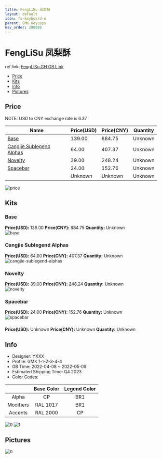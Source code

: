 ```yaml
---
title: FengLiSu 凤梨酥
layout: default
icon: fa-keyboard-o
parent: GMK Keycaps
nav_order: 280880
---
```


# FengLiSu 凤梨酥

ref link: [FengLiSu GH GB Link](https://geekhack.org/index.php?topic=116844.0)

* [Price](#price)
* [Kits](#kits)
* [Info](#info)
* [Pictures](#pictures)

## Price

NOTE: USD to CNY exchange rate is 6.37

| Name          | Price(USD)   |  Price(CNY) | Quantity |
| ------------- | ------------ |  ---------- | -------- |
|[Base](#base)|139.00|884.75|Unknown|
|[Cangjie Sublegend Alphas](#cangjie-sublegend-alphas)|64.00|407.37|Unknown|
|[Novelty](#novelty)|39.00|248.24|Unknown|
|[Spacebar](#spacebar)|24.00|152.76|Unknown|
|[](#)|Unknown|Unknown|Unknown|

<img src="{{ 'assets/images/gmk-keycaps/FengLiSu/price.png' | relative_url }}" alt="price" class="image featured">

## Kits
### Base  
**Price(USD):** 139.00	**Price(CNY):** 884.75	**Quantity:** Unknown  
<img src="{{ 'assets/images/gmk-keycaps/FengLiSu/kits_pics/base.jpg' | relative_url }}" alt="base" class="image featured">

### Cangjie Sublegend Alphas  
**Price(USD):** 64.00	**Price(CNY):** 407.37	**Quantity:** Unknown  
<img src="{{ 'assets/images/gmk-keycaps/FengLiSu/kits_pics/cangjie-sublegend-alphas.jpg' | relative_url }}" alt="cangjie-sublegend-alphas" class="image featured">

### Novelty  
**Price(USD):** 39.00	**Price(CNY):** 248.24	**Quantity:** Unknown  
<img src="{{ 'assets/images/gmk-keycaps/FengLiSu/kits_pics/novelty.jpg' | relative_url }}" alt="novelty" class="image featured">

### Spacebar  
**Price(USD):** 24.00	**Price(CNY):** 152.76	**Quantity:** Unknown  
<img src="{{ 'assets/images/gmk-keycaps/FengLiSu/kits_pics/spacebar.jpg' | relative_url }}" alt="spacebar" class="image featured">

###   
**Price(USD):** Unknown	**Price(CNY):** Unknown	**Quantity:** Unknown  

## Info
* Designer: YXXX  
* Profile: GMK 1-1-2-3-4-4  
* GB Time: 2022-04-08 ~ 2022-05-09  
* Estimated Shipping Time: Q4 2023  
* Color Codes:  

| |Base Color     | Legend Color
| :-------------: | :-------------: | :------------:
|Alpha|CP|BR1|
|Modifiers|RAL 1017|BR1|
|Accents|RAL 2000|CP|

<img src="{{ 'assets/images/gmk-keycaps/FengLiSu/0.png' | relative_url }}" alt="0" class="image featured">
<img src="{{ 'assets/images/gmk-keycaps/FengLiSu/1.jpg' | relative_url }}" alt="1" class="image featured">

## Pictures  
<img src="{{ 'assets/images/gmk-keycaps/FengLiSu/rendering_pics/0.jpg' | relative_url }}" alt="0" class="image featured">
